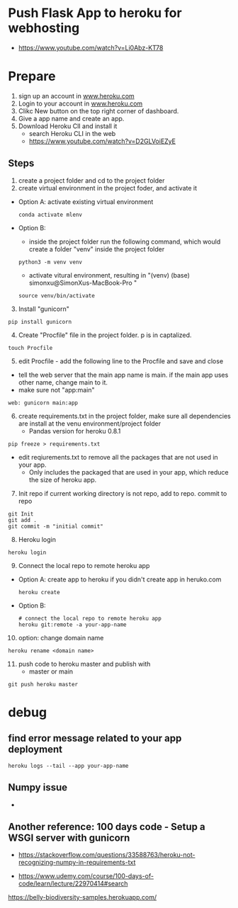 # Push Flask App to heroku for webhosting

- https://www.youtube.com/watch?v=Li0Abz-KT78

# Prepare
1. sign up an account in www.heroku.com
2. Login to your account in www.heroku.com
3. Clikc New button on the top right corner of dashboard.
4. Give a app name and create an app.
5. Download Heroku ClI and install it
    - search Heroku CLI in the web
    - https://www.youtube.com/watch?v=D2GLVoiEZyE
## Steps

1. create a project folder and cd to the project folder
2. create virtual environment in the project foder, and activate it
- Option A: activate existing virtual environment
    ```shell
    conda activate mlenv
    ```
- Option B:
    - inside the project folder run the following command, which would create a folder "venv" inside the project folder

    ```shell
    python3 -m venv venv
    ```

    - activate vitural environment, resulting in "(venv) (base) simonxu@SimonXus-MacBook-Pro <project folder name>"

    ```
    source venv/bin/activate
    ```

3. Install "gunicorn"

```
pip install gunicorn
```

4. Create "Procfile" file in the project folder. p is in captalized.

```
touch Procfile
```

5. edit Procfile - add the following line to the Procfile and save and close

- tell the web server that the main app name is main. if the main app uses other name, change main to it.
- make sure not "app:main"

```
web: gunicorn main:app
```

6. create requirements.txt in the project folder, make sure all dependencies are install at the venu environment/project folder
    - Pandas version for heroku 0.8.1

```
pip freeze > requirements.txt
```
- edit reqiurements.txt to remove all the packages that are not used in your app. 
    - Only includes the packaged that are used in your app, which reduce the size of heroku app.

7. Init repo if current working directory is not repo, add to repo. commit to repo

```
git Init
git add .
git commit -m "initial commit"
```

8. Heroku login

```
heroku login
```

9. Connect the local repo to remote heroku app
- Option A:  create app to heroku if you didn't create app in heruko.com

    ```
    heroku create
    ```

- Option B: 
    ```shell
    # connect the local repo to remote heroku app
    heroku git:remote -a your-app-name
    ```

10. option: change domain name

```
heroku rename <domain name>
```

11. push code to heroku master and publish with
    - master or main

```console
git push heroku master
```

# debug
## find error message related to your app deployment
```shell
heroku logs --tail --app your-app-name
```

## Numpy issue
- 
## Another reference: 100 days code - Setup a WSGI server with gunicorn
- https://stackoverflow.com/questions/33588763/heroku-not-recognizing-numpy-in-requirements-txt

- https://www.udemy.com/course/100-days-of-code/learn/lecture/22970414#search

https://belly-biodiversity-samples.herokuapp.com/
